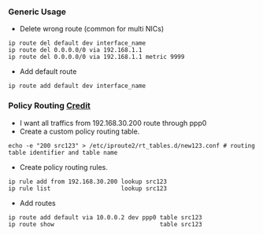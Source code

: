 ### Generic Usage <a name="ip"></a>
* Delete wrong route (common for multi NICs)
```
ip route del default dev interface_name
ip route del 0.0.0.0/0 via 192.168.1.1
ip route del 0.0.0.0/0 via 192.168.1.1 metric 9999
``` 
* Add default route 
```
ip route add default dev interface_name
```
### Policy Routing [Credit](https://blog.scottlowe.org/2013/05/29/a-quick-introduction-to-linux-policy-routing/)
* I want all traffics from 192.168.30.200 route through ppp0
* Create a custom policy routing table.
```
echo -e "200 src123" > /etc/iproute2/rt_tables.d/new123.conf # routing table identifier and table name
```
* Create policy routing rules.
```
ip rule add from 192.168.30.200 lookup src123 
ip rule list                    lookup src123
``` 
* Add routes
```
ip route add default via 10.0.0.2 dev ppp0 table src123 
ip route show                              table src123
```